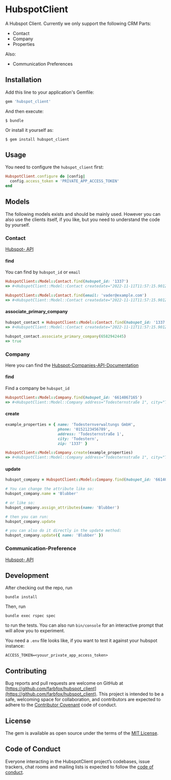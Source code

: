 
# HubspotClient

A Hubspot Client. Currently we only support the following CRM Parts:
* Contact
* Company
* Properties

Also:
* Communication Preferences

## Installation

Add this line to your application's Gemfile:

```ruby
gem 'hubspot_client'
```

And then execute:

    $ bundle

Or install it yourself as:

    $ gem install hubspot_client

## Usage

You need to configure the `hubspot_client` first:
``` ruby
HubspotClient.configure do |config|
  config.access_token = 'PRIVATE_APP_ACCESS_TOKEN'
end
```

## Models

The following models exists and should be mainly used. However you can also use the clients itself,
if you like, but you need to understand the code by yourself.

### Contact

[Hubspot- API](https://developers.hubspot.com/docs/api/crm/contacts)

#### find
You can find by `hubspot_id` or `email`

```ruby
HubspotClient::Model::Contact.find(hubspot_id: '1337')
=> #<HubspotClient::Model::Contact createdate="2022-11-11T11:57:15.901Z", email="vader@example.com", firstname="Darth", hs_object_id="1337", lastmodifieddate="2022-11-17T13:31:00.526Z", lastname="Vader">

HubspotClient::Model::Contact.find(email: 'vader@example.com')
=> #<HubspotClient::Model::Contact createdate="2022-11-11T11:57:15.901Z", email="vader@example.com", firstname="Darth", hs_object_id="1337", lastmodifieddate="2022-11-17T13:31:00.526Z", lastname="Vader">
```

#### associate_primary_company

```ruby
hubspot_contact = HubspotClient::Model::Contact.find(hubspot_id: '1337')
=> #<HubspotClient::Model::Contact createdate="2022-11-11T11:57:15.901Z", email="vader@example.com", firstname="Darth", hs_object_id="1337", lastmodifieddate="2022-11-17T13:31:00.526Z", lastname="Vader"> 

hubspot_contact.associate_primary_company(6582942445)
=> true
```

### Company

Here you can find the [Hubspot-Companies-API-Documentation](https://developers.hubspot.com/docs/api/crm/companies)

#### find

Find a company be `hubspot_id`

```ruby
HubspotClient::Model::Company.find(hubspot_id: '6614067165')
=> #<HubspotClient::Model::Company address="Todesternstraße 1", city="Todestern", createdate="2022-11-28T13:45:40.989Z", hs_lastmodifieddate="2022-11-28T13:45:44.933Z", hs_object_id="6614067165", name="Todesternverwaltungs GmbH", phone="0152123456789", zip="1337">
```

#### create

```ruby
example_properties = { name: 'Todesternverwaltungs GmbH',
                       phone: '0152123456789',
                       address: 'Todesternstraße 1',
                       city: 'Todestern',
                       zip: '1337' }

HubspotClient::Model::Company.create(example_properties)
=> #<HubspotClient::Model::Company address="Todesternstraße 1", city="Todestern", createdate="2022-11-28T13:45:40.989Z", hs_lastmodifieddate="2022-11-28T13:45:40.989Z", hs_object_id="6614067165", hs_pipeline="companies-lifecycle-pipeline", lifecyclestage="lead", name="Todesternverwaltungs GmbH", phone="0152123456789", zip="1337">  
```

#### update

```ruby
hubspot_company = HubspotClient::Model::Company.find(hubspot_id: '6614067165')

# You can change the attribute like so:
hubspot_company.name = 'Blubber'

# or like so:
hubspot_company.assign_attributes(name: 'Blubber')

# then you can run:
hubspot_company.update

# you can also do it directly in the update method:
hubspot_company.update({ name: 'Blubber' })
```



### Communication-Preference

[Hubspot- API](https://developers.hubspot.com/docs/api/marketing-api/subscriptions-preferences)

## Development

After checking out the repo, run
```shell
bundle install
```

Then, run
```shell
bundle exec rspec spec
```
to run the tests.
You can also run `bin/console` for an interactive prompt that will allow you to experiment.

You need a `.env` file looks like, if you want to test it against your hubspot instance:
```shell
ACCESS_TOKEN=<youur_private_app_access_token>
```

## Contributing

Bug reports and pull requests are welcome on GitHub at [https://github.com/farbfox/hubspot_client](https://github.com/farbfox/hubspot_client). This project is intended to be a safe, welcoming space for collaboration, and contributors are expected to adhere to the [Contributor Covenant](http://contributor-covenant.org) code of conduct.

## License

The gem is available as open source under the terms of the [MIT License](https://opensource.org/licenses/MIT).

## Code of Conduct

Everyone interacting in the HubspotClient project’s codebases, issue trackers, chat rooms and mailing lists is expected to follow the [code of conduct](https://github.com/farbfox/hubspot_client/blob/master/CODE_OF_CONDUCT.md).
